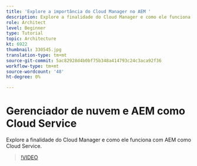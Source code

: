 ```yaml
---
title: 'Explore a importância do Cloud Manager no AEM '
description: Explore a finalidade do Cloud Manager e como ele funciona com AEM como Cloud Service.
role: Architect
level: Beginner
type: Tutorial
topic: Architecture
kt: 6922
thumbnail: 330545.jpg
translation-type: tm+mt
source-git-commit: 5ac82928d4b0bf75b348a414793c24c3aca92f36
workflow-type: tm+mt
source-wordcount: '48'
ht-degree: 0%

---
```



# Gerenciador de nuvem e AEM como Cloud Service

Explore a finalidade do Cloud Manager e como ele funciona com AEM como Cloud Service.

>[!VIDEO](https://video.tv.adobe.com/v/330545/?quality=12&learn=on)